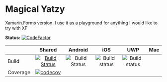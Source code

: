 # Magical Yatzy #

Xamarin.Forms version. I use it as a playground for anything I would like to try with XF

**Status:**
[![CodeFactor](https://www.codefactor.io/repository/github/anton-makarevich/magicalyatzyxf/badge)](https://www.codefactor.io/repository/github/anton-makarevich/magicalyatzyxf)

|   |Shared   |Android   |iOS   |UWP   |Mac
|:-|:-:|:-:|:-:|:-:|:-:|
|Build   |[![Build Status](https://dev.azure.com/antonmakarevich/Magical%20Yatzy%20XF/_apis/build/status/anton-makarevich.MagicalYatzyXF?branchName=develop)](https://dev.azure.com/antonmakarevich/Magical%20Yatzy%20XF/_build/latest?definitionId=1?branchName=develop)   |![Build Status](https://build.appcenter.ms/v0.1/apps/f3ea501e-6034-41bc-9bcf-a09f902a2485/branches/develop/badge)   |![Build status](https://build.appcenter.ms/v0.1/apps/b932b5bb-bcd4-4e03-be0b-db4b42878a8a/branches/develop/badge)   |![Build status](https://build.appcenter.ms/v0.1/apps/7d5d1bea-d0c5-409d-9ef5-9337fa29b9b8/branches/develop/badge)   |   |
|Coverage   |[![codecov](https://codecov.io/gh/anton-makarevich/MagicalYatzyXF/branch/develop/graph/badge.svg)](https://codecov.io/gh/anton-makarevich/MagicalYatzyXF)   |   |   |   |   |


